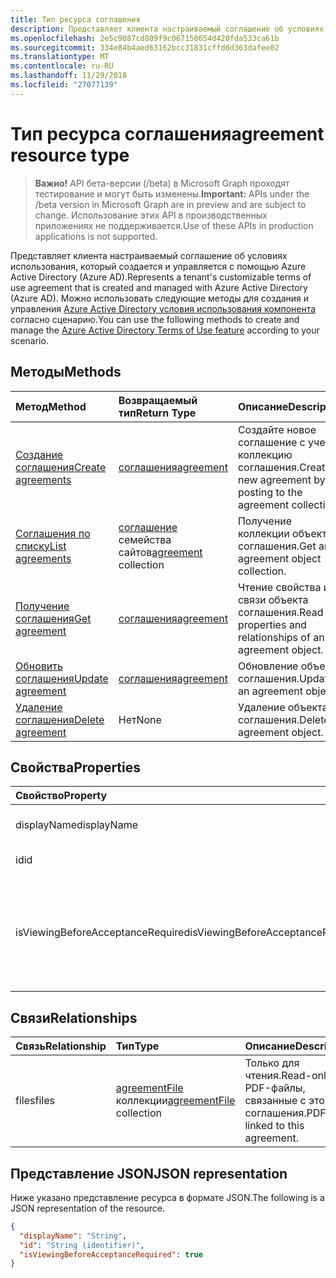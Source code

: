 ```yaml
---
title: Тип ресурса соглашения
description: Представляет клиента настраиваемый соглашение об условиях использования, который создается и управляется с помощью Azure Active Directory (Azure AD). Можно использовать следующие методы для создания и управления компонента Azure Active Directory условия использования согласно сценарию.
ms.openlocfilehash: 2e5c9087cd809f9c067150654d420fda533ca61b
ms.sourcegitcommit: 334e84b4aed63162bcc31831cffd6d363dafee02
ms.translationtype: MT
ms.contentlocale: ru-RU
ms.lasthandoff: 11/29/2018
ms.locfileid: "27077139"
---
```

# <a name="agreement-resource-type"></a><span data-ttu-id="3ba39-104">Тип ресурса соглашения</span><span class="sxs-lookup"><span data-stu-id="3ba39-104">agreement resource type</span></span>

> <span data-ttu-id="3ba39-105">**Важно!** API бета-версии (/beta) в Microsoft Graph проходят тестирование и могут быть изменены.</span><span class="sxs-lookup"><span data-stu-id="3ba39-105">**Important:** APIs under the /beta version in Microsoft Graph are in preview and are subject to change.</span></span> <span data-ttu-id="3ba39-106">Использование этих API в производственных приложениях не поддерживается.</span><span class="sxs-lookup"><span data-stu-id="3ba39-106">Use of these APIs in production applications is not supported.</span></span>

<span data-ttu-id="3ba39-107">Представляет клиента настраиваемый соглашение об условиях использования, который создается и управляется с помощью Azure Active Directory (Azure AD).</span><span class="sxs-lookup"><span data-stu-id="3ba39-107">Represents a tenant's customizable terms of use agreement that is created and managed with Azure Active Directory (Azure AD).</span></span> <span data-ttu-id="3ba39-108">Можно использовать следующие методы для создания и управления [Azure Active Directory условия использования компонента](https://docs.microsoft.com/en-us/azure/active-directory/active-directory-tou) согласно сценарию.</span><span class="sxs-lookup"><span data-stu-id="3ba39-108">You can use the following methods to create and manage the [Azure Active Directory Terms of Use feature](https://docs.microsoft.com/en-us/azure/active-directory/active-directory-tou) according to your scenario.</span></span>

## <a name="methods"></a><span data-ttu-id="3ba39-109">Методы</span><span class="sxs-lookup"><span data-stu-id="3ba39-109">Methods</span></span>

| <span data-ttu-id="3ba39-110">Метод</span><span class="sxs-lookup"><span data-stu-id="3ba39-110">Method</span></span>       | <span data-ttu-id="3ba39-111">Возвращаемый тип</span><span class="sxs-lookup"><span data-stu-id="3ba39-111">Return Type</span></span> | <span data-ttu-id="3ba39-112">Описание</span><span class="sxs-lookup"><span data-stu-id="3ba39-112">Description</span></span> |
|:-------------|:------------|:------------|
| [<span data-ttu-id="3ba39-113">Создание соглашения</span><span class="sxs-lookup"><span data-stu-id="3ba39-113">Create agreements</span></span>](../api/agreement-post-agreements.md) | [<span data-ttu-id="3ba39-114">соглашения</span><span class="sxs-lookup"><span data-stu-id="3ba39-114">agreement</span></span>](agreement.md) | <span data-ttu-id="3ba39-115">Создайте новое соглашение с учета в коллекцию соглашения.</span><span class="sxs-lookup"><span data-stu-id="3ba39-115">Create a new agreement by posting to the agreement collection.</span></span> |
| [<span data-ttu-id="3ba39-116">Соглашения по списку</span><span class="sxs-lookup"><span data-stu-id="3ba39-116">List agreements</span></span>](../api/agreement-list.md) | <span data-ttu-id="3ba39-117">[соглашение](agreement.md) семейства сайтов</span><span class="sxs-lookup"><span data-stu-id="3ba39-117">[agreement](agreement.md) collection</span></span> | <span data-ttu-id="3ba39-118">Получение коллекции объектов соглашения.</span><span class="sxs-lookup"><span data-stu-id="3ba39-118">Get an agreement object collection.</span></span> |
| [<span data-ttu-id="3ba39-119">Получение соглашения</span><span class="sxs-lookup"><span data-stu-id="3ba39-119">Get agreement</span></span>](../api/agreement-get.md) | [<span data-ttu-id="3ba39-120">соглашения</span><span class="sxs-lookup"><span data-stu-id="3ba39-120">agreement</span></span>](agreement.md) | <span data-ttu-id="3ba39-121">Чтение свойства и связи объекта соглашения.</span><span class="sxs-lookup"><span data-stu-id="3ba39-121">Read properties and relationships of an agreement object.</span></span> |
| [<span data-ttu-id="3ba39-122">Обновить соглашения</span><span class="sxs-lookup"><span data-stu-id="3ba39-122">Update agreement</span></span>](../api/agreement-update.md) | [<span data-ttu-id="3ba39-123">соглашения</span><span class="sxs-lookup"><span data-stu-id="3ba39-123">agreement</span></span>](agreement.md) | <span data-ttu-id="3ba39-124">Обновление объекта соглашения.</span><span class="sxs-lookup"><span data-stu-id="3ba39-124">Update an agreement object.</span></span> |
| [<span data-ttu-id="3ba39-125">Удаление соглашения</span><span class="sxs-lookup"><span data-stu-id="3ba39-125">Delete agreement</span></span>](../api/agreement-delete.md) | <span data-ttu-id="3ba39-126">Нет</span><span class="sxs-lookup"><span data-stu-id="3ba39-126">None</span></span> | <span data-ttu-id="3ba39-127">Удаление объекта соглашения.</span><span class="sxs-lookup"><span data-stu-id="3ba39-127">Delete an agreement object.</span></span> |
<!--
| [Create agreementFile](../api/agreement-post-files.md) | [agreementFile](agreementfile.md) | Create a new agreementFile by posting to the files collection. |
| [List files](../api/agreement-list-files.md) | [agreementFile](agreementfile.md) collection | Get an agreementFile object collection. |
-->

## <a name="properties"></a><span data-ttu-id="3ba39-128">Свойства</span><span class="sxs-lookup"><span data-stu-id="3ba39-128">Properties</span></span>
| <span data-ttu-id="3ba39-129">Свойство</span><span class="sxs-lookup"><span data-stu-id="3ba39-129">Property</span></span>     | <span data-ttu-id="3ba39-130">Тип</span><span class="sxs-lookup"><span data-stu-id="3ba39-130">Type</span></span>        | <span data-ttu-id="3ba39-131">Описание</span><span class="sxs-lookup"><span data-stu-id="3ba39-131">Description</span></span> |
|:-------------|:------------|:------------|
|<span data-ttu-id="3ba39-132">displayName</span><span class="sxs-lookup"><span data-stu-id="3ba39-132">displayName</span></span>|<span data-ttu-id="3ba39-133">String</span><span class="sxs-lookup"><span data-stu-id="3ba39-133">String</span></span>|<span data-ttu-id="3ba39-134">Отображаемое имя соглашения.</span><span class="sxs-lookup"><span data-stu-id="3ba39-134">Display name of the agreement.</span></span>|
|<span data-ttu-id="3ba39-135">id</span><span class="sxs-lookup"><span data-stu-id="3ba39-135">id</span></span>|<span data-ttu-id="3ba39-136">String</span><span class="sxs-lookup"><span data-stu-id="3ba39-136">String</span></span>| <span data-ttu-id="3ba39-137">Только для чтения.</span><span class="sxs-lookup"><span data-stu-id="3ba39-137">Read-only.</span></span>|
|<span data-ttu-id="3ba39-138">isViewingBeforeAcceptanceRequired</span><span class="sxs-lookup"><span data-stu-id="3ba39-138">isViewingBeforeAcceptanceRequired</span></span>|<span data-ttu-id="3ba39-139">Логический</span><span class="sxs-lookup"><span data-stu-id="3ba39-139">Boolean</span></span>|<span data-ttu-id="3ba39-140">Указывает, есть ли у пользователя можно развернуть и отобразить соглашения перед подтверждением.</span><span class="sxs-lookup"><span data-stu-id="3ba39-140">Indicates whether the user has to expand and view the agreement before accepting.</span></span>|

## <a name="relationships"></a><span data-ttu-id="3ba39-141">Связи</span><span class="sxs-lookup"><span data-stu-id="3ba39-141">Relationships</span></span>
| <span data-ttu-id="3ba39-142">Связь</span><span class="sxs-lookup"><span data-stu-id="3ba39-142">Relationship</span></span> | <span data-ttu-id="3ba39-143">Тип</span><span class="sxs-lookup"><span data-stu-id="3ba39-143">Type</span></span>        | <span data-ttu-id="3ba39-144">Описание</span><span class="sxs-lookup"><span data-stu-id="3ba39-144">Description</span></span> |
|:-------------|:------------|:------------|
|<span data-ttu-id="3ba39-145">files</span><span class="sxs-lookup"><span data-stu-id="3ba39-145">files</span></span>|<span data-ttu-id="3ba39-146">[agreementFile](agreementfile.md) коллекции</span><span class="sxs-lookup"><span data-stu-id="3ba39-146">[agreementFile](agreementfile.md) collection</span></span>|<span data-ttu-id="3ba39-147">Только для чтения.</span><span class="sxs-lookup"><span data-stu-id="3ba39-147">Read-only.</span></span> <span data-ttu-id="3ba39-148">PDF-файлы, связанные с этого соглашения.</span><span class="sxs-lookup"><span data-stu-id="3ba39-148">PDFs linked to this agreement.</span></span>|

## <a name="json-representation"></a><span data-ttu-id="3ba39-149">Представление JSON</span><span class="sxs-lookup"><span data-stu-id="3ba39-149">JSON representation</span></span>

<span data-ttu-id="3ba39-150">Ниже указано представление ресурса в формате JSON.</span><span class="sxs-lookup"><span data-stu-id="3ba39-150">The following is a JSON representation of the resource.</span></span>

<!-- {
  "blockType": "resource",
  "optionalProperties": [

  ],
  "@odata.type": "microsoft.graph.agreement"
}-->

```json
{
  "displayName": "String",
  "id": "String (identifier)",
  "isViewingBeforeAcceptanceRequired": true
}

```

<!-- uuid: 8fcb5dbc-d5aa-4681-8e31-b001d5168d79
2015-10-25 14:57:30 UTC -->
<!-- {
  "type": "#page.annotation",
  "description": "agreement resource",
  "keywords": "",
  "section": "documentation",
  "tocPath": ""
}-->
